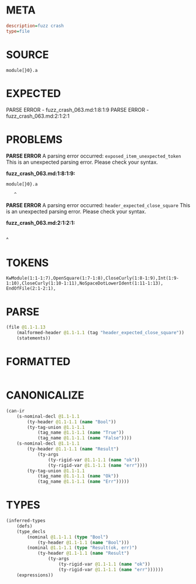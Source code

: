 # META
~~~ini
description=fuzz crash
type=file
~~~
# SOURCE
~~~roc
module[}0}.a
~~~
# EXPECTED
PARSE ERROR - fuzz_crash_063.md:1:8:1:9
PARSE ERROR - fuzz_crash_063.md:2:1:2:1
# PROBLEMS
**PARSE ERROR**
A parsing error occurred: `exposed_item_unexpected_token`
This is an unexpected parsing error. Please check your syntax.

**fuzz_crash_063.md:1:8:1:9:**
```roc
module[}0}.a
```
       ^


**PARSE ERROR**
A parsing error occurred: `header_expected_close_square`
This is an unexpected parsing error. Please check your syntax.

**fuzz_crash_063.md:2:1:2:1:**
```roc

```
^


# TOKENS
~~~zig
KwModule(1:1-1:7),OpenSquare(1:7-1:8),CloseCurly(1:8-1:9),Int(1:9-1:10),CloseCurly(1:10-1:11),NoSpaceDotLowerIdent(1:11-1:13),
EndOfFile(2:1-2:1),
~~~
# PARSE
~~~clojure
(file @1.1-1.13
	(malformed-header @1.1-1.1 (tag "header_expected_close_square"))
	(statements))
~~~
# FORMATTED
~~~roc

~~~
# CANONICALIZE
~~~clojure
(can-ir
	(s-nominal-decl @1.1-1.1
		(ty-header @1.1-1.1 (name "Bool"))
		(ty-tag-union @1.1-1.1
			(tag_name @1.1-1.1 (name "True"))
			(tag_name @1.1-1.1 (name "False"))))
	(s-nominal-decl @1.1-1.1
		(ty-header @1.1-1.1 (name "Result")
			(ty-args
				(ty-rigid-var @1.1-1.1 (name "ok"))
				(ty-rigid-var @1.1-1.1 (name "err"))))
		(ty-tag-union @1.1-1.1
			(tag_name @1.1-1.1 (name "Ok"))
			(tag_name @1.1-1.1 (name "Err")))))
~~~
# TYPES
~~~clojure
(inferred-types
	(defs)
	(type_decls
		(nominal @1.1-1.1 (type "Bool")
			(ty-header @1.1-1.1 (name "Bool")))
		(nominal @1.1-1.1 (type "Result(ok, err)")
			(ty-header @1.1-1.1 (name "Result")
				(ty-args
					(ty-rigid-var @1.1-1.1 (name "ok"))
					(ty-rigid-var @1.1-1.1 (name "err"))))))
	(expressions))
~~~
